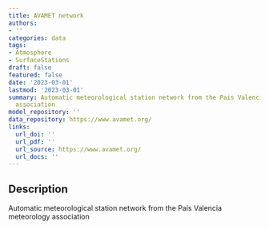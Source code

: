 ```yaml
---
title: AVAMET network
authors:
- ''
categories: data
tags:
- Atmosphere
- SurfaceStations
draft: false
featured: false
date: '2023-03-01'
lastmod: '2023-03-01'
summary: Automatic meteorological station network from the Pais Valencia meteorology
  association
model_repository: ''
data_repository: https://www.avamet.org/
links:
  url_doi: ''
  url_pdf: ''
  url_source: https://www.avamet.org/
  url_docs: ''
---
```


## Description

Automatic meteorological station network from the Pais Valencia meteorology association

